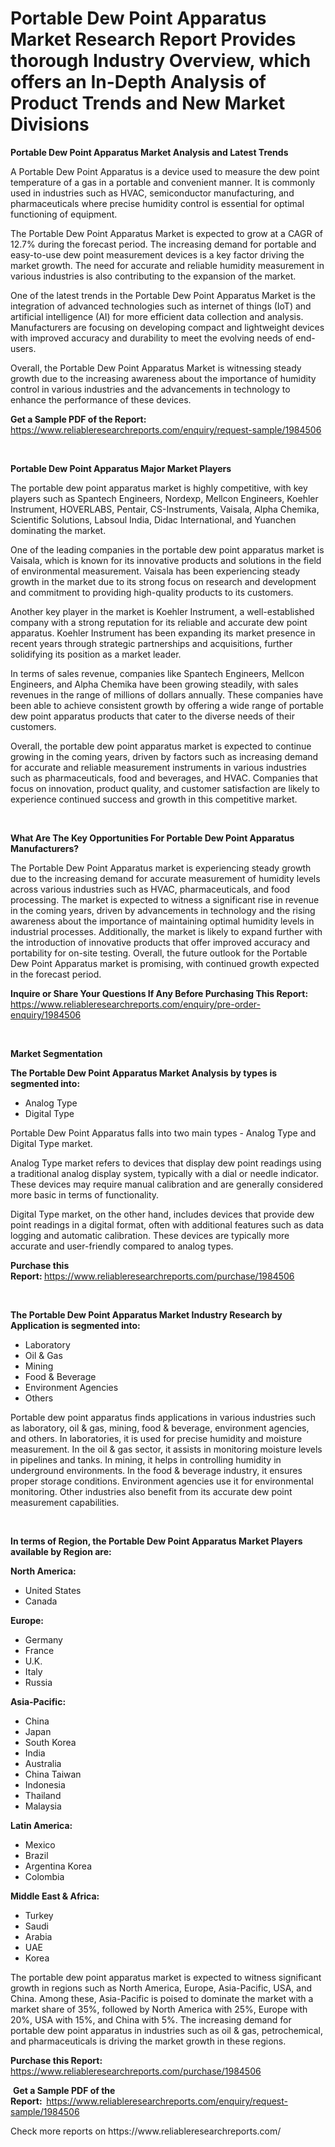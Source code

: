 <p><h1>Portable Dew Point Apparatus Market Research Report Provides thorough Industry Overview, which offers an In-Depth Analysis of Product Trends and New Market Divisions</h1></p><p><strong>Portable Dew Point Apparatus Market Analysis and Latest Trends</strong></p>
<p><p>A Portable Dew Point Apparatus is a device used to measure the dew point temperature of a gas in a portable and convenient manner. It is commonly used in industries such as HVAC, semiconductor manufacturing, and pharmaceuticals where precise humidity control is essential for optimal functioning of equipment.</p><p>The Portable Dew Point Apparatus Market is expected to grow at a CAGR of 12.7% during the forecast period. The increasing demand for portable and easy-to-use dew point measurement devices is a key factor driving the market growth. The need for accurate and reliable humidity measurement in various industries is also contributing to the expansion of the market.</p><p>One of the latest trends in the Portable Dew Point Apparatus Market is the integration of advanced technologies such as internet of things (IoT) and artificial intelligence (AI) for more efficient data collection and analysis. Manufacturers are focusing on developing compact and lightweight devices with improved accuracy and durability to meet the evolving needs of end-users.</p><p>Overall, the Portable Dew Point Apparatus Market is witnessing steady growth due to the increasing awareness about the importance of humidity control in various industries and the advancements in technology to enhance the performance of these devices.</p></p>
<p><strong>Get a Sample PDF of the Report:&nbsp;</strong> <a href="https://www.reliableresearchreports.com/enquiry/request-sample/1984506">https://www.reliableresearchreports.com/enquiry/request-sample/1984506</a></p>
<p>&nbsp;</p>
<p><strong>Portable Dew Point Apparatus Major Market Players</strong></p>
<p><p>The portable dew point apparatus market is highly competitive, with key players such as Spantech Engineers, Nordexp, Mellcon Engineers, Koehler Instrument, HOVERLABS, Pentair, CS-Instruments, Vaisala, Alpha Chemika, Scientific Solutions, Labsoul India, Didac International, and Yuanchen dominating the market.</p><p>One of the leading companies in the portable dew point apparatus market is Vaisala, which is known for its innovative products and solutions in the field of environmental measurement. Vaisala has been experiencing steady growth in the market due to its strong focus on research and development and commitment to providing high-quality products to its customers.</p><p>Another key player in the market is Koehler Instrument, a well-established company with a strong reputation for its reliable and accurate dew point apparatus. Koehler Instrument has been expanding its market presence in recent years through strategic partnerships and acquisitions, further solidifying its position as a market leader.</p><p>In terms of sales revenue, companies like Spantech Engineers, Mellcon Engineers, and Alpha Chemika have been growing steadily, with sales revenues in the range of millions of dollars annually. These companies have been able to achieve consistent growth by offering a wide range of portable dew point apparatus products that cater to the diverse needs of their customers.</p><p>Overall, the portable dew point apparatus market is expected to continue growing in the coming years, driven by factors such as increasing demand for accurate and reliable measurement instruments in various industries such as pharmaceuticals, food and beverages, and HVAC. Companies that focus on innovation, product quality, and customer satisfaction are likely to experience continued success and growth in this competitive market.</p></p>
<p>&nbsp;</p>
<p><strong>What Are The Key Opportunities For Portable Dew Point Apparatus Manufacturers?</strong></p>
<p><p>The Portable Dew Point Apparatus market is experiencing steady growth due to the increasing demand for accurate measurement of humidity levels across various industries such as HVAC, pharmaceuticals, and food processing. The market is expected to witness a significant rise in revenue in the coming years, driven by advancements in technology and the rising awareness about the importance of maintaining optimal humidity levels in industrial processes. Additionally, the market is likely to expand further with the introduction of innovative products that offer improved accuracy and portability for on-site testing. Overall, the future outlook for the Portable Dew Point Apparatus market is promising, with continued growth expected in the forecast period.</p></p>
<p><strong>Inquire or Share Your Questions If Any Before Purchasing This Report:</strong> <a href="https://www.reliableresearchreports.com/enquiry/pre-order-enquiry/1984506">https://www.reliableresearchreports.com/enquiry/pre-order-enquiry/1984506</a></p>
<p>&nbsp;</p>
<p><strong>Market Segmentation</strong></p>
<p><strong>The Portable Dew Point Apparatus Market Analysis by types is segmented into:</strong></p>
<p><ul><li>Analog Type</li><li>Digital Type</li></ul></p>
<p><p>Portable Dew Point Apparatus falls into two main types - Analog Type and Digital Type market. </p><p>Analog Type market refers to devices that display dew point readings using a traditional analog display system, typically with a dial or needle indicator. These devices may require manual calibration and are generally considered more basic in terms of functionality.</p><p>Digital Type market, on the other hand, includes devices that provide dew point readings in a digital format, often with additional features such as data logging and automatic calibration. These devices are typically more accurate and user-friendly compared to analog types.</p></p>
<p><strong>Purchase this Report:&nbsp;</strong><a href="https://www.reliableresearchreports.com/purchase/1984506">https://www.reliableresearchreports.com/purchase/1984506</a></p>
<p>&nbsp;</p>
<p><strong>The Portable Dew Point Apparatus Market Industry Research by Application is segmented into:</strong></p>
<p><ul><li>Laboratory</li><li>Oil & Gas</li><li>Mining</li><li>Food & Beverage</li><li>Environment Agencies</li><li>Others</li></ul></p>
<p><p>Portable dew point apparatus finds applications in various industries such as laboratory, oil & gas, mining, food & beverage, environment agencies, and others. In laboratories, it is used for precise humidity and moisture measurement. In the oil & gas sector, it assists in monitoring moisture levels in pipelines and tanks. In mining, it helps in controlling humidity in underground environments. In the food & beverage industry, it ensures proper storage conditions. Environment agencies use it for environmental monitoring. Other industries also benefit from its accurate dew point measurement capabilities.</p></p>
<p>&nbsp;</p>
<p><strong>In terms of Region, the Portable Dew Point Apparatus Market Players available by Region are:</strong></p>
<p>
    <p> <strong> North America: </strong>
        <ul>
            <li>United States</li>
            <li>Canada</li>
        </ul>
        </p> 
    <p> <strong> Europe: </strong>
        <ul>
            <li>Germany</li>
            <li>France</li>
            <li>U.K.</li>
            <li>Italy</li>
            <li>Russia</li>
        </ul>
        </p> 
    <p> <strong> Asia-Pacific: </strong>
        <ul>
            <li>China</li>
            <li>Japan</li>
            <li>South Korea</li>
            <li>India</li>
            <li>Australia</li>
            <li>China Taiwan</li>
            <li>Indonesia</li>
            <li>Thailand</li>
            <li>Malaysia</li>
        </ul>
        </p> 
    <p> <strong> Latin America: </strong>
        <ul>
            <li>Mexico</li>
            <li>Brazil</li>
            <li>Argentina Korea</li>
            <li>Colombia</li>
        </ul>
        </p> 
    <p> <strong> Middle East & Africa: </strong>
        <ul>
            <li>Turkey</li>
            <li>Saudi</li>
            <li>Arabia</li>
            <li>UAE</li>
            <li>Korea</li>
        </ul>
    </p>
    </p>
<p><p>The portable dew point apparatus market is expected to witness significant growth in regions such as North America, Europe, Asia-Pacific, USA, and China. Among these, Asia-Pacific is poised to dominate the market with a market share of 35%, followed by North America with 25%, Europe with 20%, USA with 15%, and China with 5%. The increasing demand for portable dew point apparatus in industries such as oil & gas, petrochemical, and pharmaceuticals is driving the market growth in these regions.</p></p>
<p><strong>Purchase this Report: </strong><a href="https://www.reliableresearchreports.com/purchase/1984506">https://www.reliableresearchreports.com/purchase/1984506</a></p>
<p>&nbsp;<strong>Get a Sample PDF of the Report:&nbsp;&nbsp;</strong><a href="https://www.reliableresearchreports.com/enquiry/request-sample/1984506">https://www.reliableresearchreports.com/enquiry/request-sample/1984506</a></p>
<p><strong></strong></p>
<p>Check more reports on https://www.reliableresearchreports.com/</p>